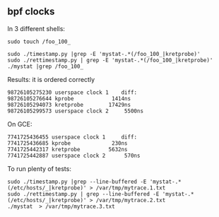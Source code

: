 ## bpf clocks

In 3 different shells:

```
sudo touch /foo_100_

sudo ./timestamp.py |grep -E 'mystat-.*(/foo_100_|kretprobe)'
sudo ./rettimestamp.py | grep -E 'mystat-.*(/foo_100_|kretprobe)'
./mystat |grep /foo_100_
```

Results: it is ordered correctly
```
98726105275230 userspace clock 1	diff:
98726105276644 kprobe			 1414ns
98726105294073 kretprobe		17429ns
98726105299573 userspace clock 2	 5500ns
```

On GCE:
```
7741725436455 userspace clock 1		diff:
7741725436685 kprobe			 230ns
7741725442317 kretprobe			5632ns
7741725442887 userspace clock 2		 570ns
```
To run plenty of tests:

```
sudo ./timestamp.py |grep --line-buffered -E 'mystat-.*(/etc/hosts/_|kretprobe)' > /var/tmp/mytrace.1.txt
sudo ./rettimestamp.py | grep --line-buffered -E 'mystat-.*(/etc/hosts/_|kretprobe)' > /var/tmp/mytrace.2.txt
./mystat  > /var/tmp/mytrace.3.txt
```
